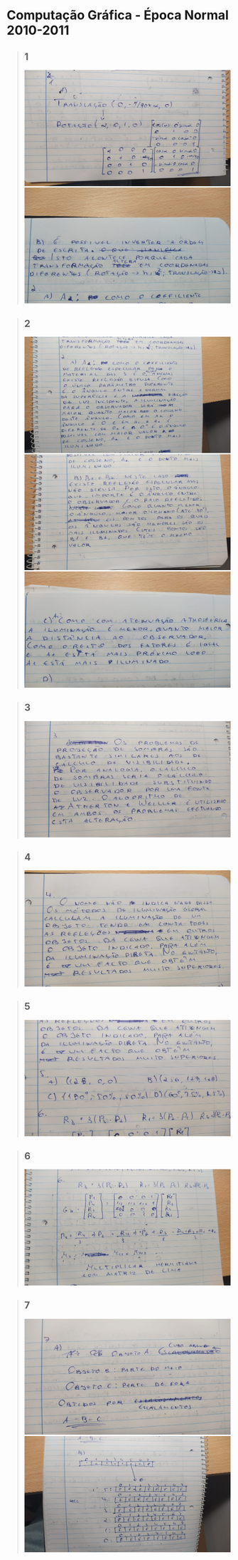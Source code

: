 # Computação Gráfica - Época Normal 2010-2011

> ## **1**
> ![](images/1a.jpeg)
> ![](images/1b.jpeg)

> ## **2**
> ![](images/2a.jpeg)
> ![](images/2b.jpeg)
> ![](images/2c.jpeg)

> ## **3**
> ![](images/3.jpeg)

> ## **4**
> ![](images/4.jpeg)

> ## **5**
> ![](images/5.jpeg)

> ## **6**
> ![](images/6.jpeg)

> ## **7**
> ![](images/7a.jpeg)
> ![](images/7b.jpeg)
